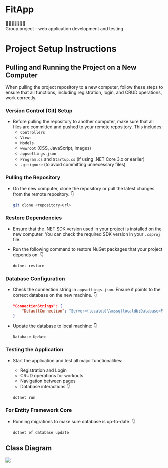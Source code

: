 # FitApp
:runner::fire::fire::fire::fire::fire::fire: <br />
 Group project - web application development and testing
# Project Setup Instructions

## Pulling and Running the Project on a New Computer

When pulling the project repository to a new computer, follow these steps to ensure that all functions, including registration, login, and CRUD operations, work correctly.

### Version Control (Git) Setup

- Before pulling the repository to another computer, make sure that all files are committed and pushed to your remote repository. This includes:
  - `Controllers`
  - `Views`
  - `Models`
  - `wwwroot` (CSS, JavaScript, images)
  - `appsettings.json`
  - `Program.cs` and `Startup.cs` (if using .NET Core 3.x or earlier)
  - `.gitignore` (to avoid committing unnecessary files)

### Pulling the Repository

- On the new computer, clone the repository or pull the latest changes from the remote repository. :point_down:

  ```bash
  git clone <repository-url>

### Restore Dependencies

- Ensure that the .NET SDK version used in your project is installed on the new computer. You can check the required SDK version in your `.csproj` file.
  
- Run the following command to restore NuGet packages that your project depends on: :point_down:

  ```bash
  dotnet restore

### Database Configuration

- Check the connection string in `appsettings.json`. Ensure it points to the correct database on the new machine. :point_down:

  ```json
  "ConnectionStrings": {
      "DefaultConnection": "Server=(localdb)\\mssqllocaldb;Database=FitAppDb;Trusted_Connection=True;MultipleActiveResultSets=true"
  }
- Update the database to local machine: :point_down:

  ```bash
  Database-Update
### Testing the Application

- Start the application and test all major functionalities:
  
  - Registration and Login
  - CRUD operations for workouts
  - Navigation between pages
  - Database interactions :point_down:

  ```bash
  dotnet run

### For Entity Framework Core

- Running migrations to make sure database is up-to-date. :point_down:
  ```bash
  dotnet ef database update
## Class Diagram
![](ClassDiagram/Fithub-UMLClassDiagram.jpg)


